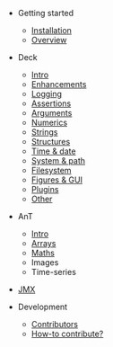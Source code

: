 
* Getting started

  * [Installation](install)
  * [Overview](overview)

* Deck

  * [Intro](deck/index)
  * [Enhancements](deck/enhance)
  * [Logging](deck/logging)
  * [Assertions](deck/testing)
  * [Arguments](deck/options)
  * [Numerics](deck/numeric/index)
  * [Strings](deck/string/index)
  * [Structures](deck/struct/index)
  * [Time & date](deck/time/index)
  * [System & path](deck/system/index)
  * [Filesystem](deck/file/index)
  * [Figures & GUI](deck/ui/index)
  * [Plugins](deck/plugin/index)
  * [Other](deck/other/index)

* AnT

  * [Intro](ant/index)
  * [Arrays](ant/array/index)
  * [Maths](ant/maths/index)
  * Images
  * Time-series
  
* [JMX](jmx/index)

* Development

  * [Contributors](authors)
  * [How-to contribute?](contribute)
  